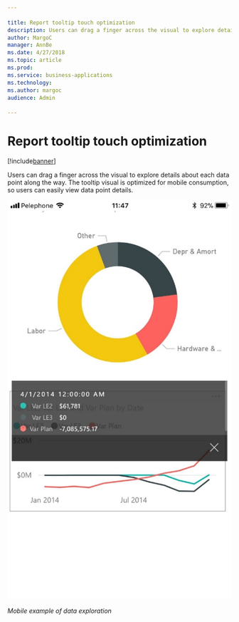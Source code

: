 ```yaml
---

title: Report tooltip touch optimization
description: Users can drag a finger across the visual to explore details about each data point along the way.
author: MargoC
manager: AnnBe
ms.date: 4/27/2018
ms.topic: article
ms.prod: 
ms.service: business-applications
ms.technology: 
ms.author: margoc
audience: Admin

---
```

#  Report tooltip touch optimization




[!include[banner](../../../includes/banner.md)]

Users can drag a finger across the visual to explore details about each data
point along the way. The tooltip visual is optimized for mobile consumption, so
users can easily view data point details.

![A mobile screenshot demonstrating data explorations](media/report-tooltip-touch-optimization-1.jpg "A mobile screenshot demonstrating data explorations")
<!-- Picture 1 -->


*Mobile example of data exploration*
